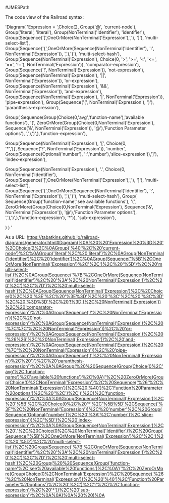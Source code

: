 #JMESPath

The code view of the Railroad syntax:

'Diagram(
  'Expression = ',Choice(2,
Group('@', 'current-node'),
Group('literal', 'literal'),
Group(NonTerminal('Identifier'), 'identifier'),
Group(Sequence('[',OneOrMore(NonTerminal('Expression'),','), ']'), 'multi-select-list'),
Group(Sequence('{',OneOrMore(Sequence(NonTerminal('Identifier'), ':', NonTerminal('Expression')), ','),'}'), 'multi-select-hash'),
Group(Sequence(NonTerminal('Expression'), Choice(0, '>', '>=', '<', '<=', '==', '!='), NonTerminal('Expression')), 'comparator-expression'),
Group(Sequence('!', NonTerminal('Expression')), 'not-expression'),
Group(Sequence(NonTerminal('Expression'), '||', NonTerminal('Expression')), 'or-expression'),
Group(Sequence(NonTerminal('Expression'), '&&', NonTerminal('Expression')), 'and-expression'),
Group(Sequence(NonTerminal('Expression'), '|', NonTerminal('Expression')), 'pipe-expression'),
Group(Sequence('(', NonTerminal('Expression'), ')'), 'paranthesis-expression'),

Group(  Sequence(Group(Choice(0,'avg','function-name'),'available functions'),
'(', ZeroOrMore(Group(Choice(0,NonTerminal('Expression'), Sequence('&', NonTerminal('Expression')), '@'),'Function Parameter options'), ','),')',),'function-expression'),

Group(Sequence(NonTerminal('Expression'), '[', Choice(0, '*','[]',Sequence('?', NonTerminal('Expression')), 'number', Group(Sequence(Optional('number'), ':','number'),'slice-expression')),']'), 'index-expression'),

Group(Sequence(NonTerminal('Expression'), '.', Choice(0, NonTerminal('Identifier'), Group(Sequence('[',OneOrMore(NonTerminal('Expression'),','), ']'), 'multi-select-list'), Group(Sequence('{',OneOrMore(Sequence(NonTerminal('Identifier'), ':', NonTerminal('Expression')), ','),'}'), 'multi-select-hash'), Group(  Sequence(Group('function-name','see available functions'),
'(', ZeroOrMore(Group(Choice(0,NonTerminal('Expression'), Sequence('&', NonTerminal('Expression')), '@'),'Function Parameter options'), ','),')',),'function-expression'), '*')), 'sub-expression'),

)
  )
'

As a URL: https://tabatkins.github.io/railroad-diagrams/generator.html#Diagram(%0A%20%20'Expression%20%3D%20'%2CChoice(2%2C%0AGroup('%40'%2C%20'current-node')%2C%0AGroup('literal'%2C%20'literal')%2C%0AGroup(NonTerminal('Identifier')%2C%20'identifier')%2C%0AGroup(Sequence('%5B'%2COneOrMore(NonTerminal('Expression')%2C'%2C')%2C%20'%5D')%2C%20'multi-select-list')%2C%0AGroup(Sequence('%7B'%2COneOrMore(Sequence(NonTerminal('Identifier')%2C%20'%3A'%2C%20NonTerminal('Expression'))%2C%20'%2C')%2C'%7D')%2C%20'multi-select-hash')%2C%0AGroup(Sequence(NonTerminal('Expression')%2C%20Choice(0%2C%20'%3E'%2C%20'%3E%3D'%2C%20'%3C'%2C%20'%3C%3D'%2C%20'%3D%3D'%2C%20'!%3D')%2C%20NonTerminal('Expression'))%2C%20'comparator-expression')%2C%0AGroup(Sequence('!'%2C%20NonTerminal('Expression'))%2C%20'not-expression')%2C%0AGroup(Sequence(NonTerminal('Expression')%2C%20'%7C%7C'%2C%20NonTerminal('Expression'))%2C%20'or-expression')%2C%0AGroup(Sequence(NonTerminal('Expression')%2C%20'%26%26'%2C%20NonTerminal('Expression'))%2C%20'and-expression')%2C%0AGroup(Sequence(NonTerminal('Expression')%2C%20'%7C'%2C%20NonTerminal('Expression'))%2C%20'pipe-expression')%2C%0AGroup(Sequence('('%2C%20NonTerminal('Expression')%2C%20')')%2C%20'paranthesis-expression')%2C%0A%0AGroup(%20%20Sequence(Group(Choice(0%2C'avg'%2C'function-name')%2C'available%20functions')%2C%0A'('%2C%20ZeroOrMore(Group(Choice(0%2CNonTerminal('Expression')%2C%20Sequence('%26'%2C%20NonTerminal('Expression'))%2C%20'%40')%2C'Function%20Parameter%20options')%2C%20'%2C')%2C')'%2C)%2C'function-expression')%2C%0A%0AGroup(Sequence(NonTerminal('Expression')%2C%20'%5B'%2C%20Choice(0%2C%20'*'%2C'%5B%5D'%2CSequence('%3F'%2C%20NonTerminal('Expression'))%2C%20'number'%2C%20Group(Sequence(Optional('number')%2C%20'%3A'%2C'number')%2C'slice-expression'))%2C'%5D')%2C%20'index-expression')%2C%0A%0AGroup(Sequence(NonTerminal('Expression')%2C%20'.'%2C%20Choice(0%2C%20NonTerminal('Identifier')%2C%20Group(Sequence('%5B'%2COneOrMore(NonTerminal('Expression')%2C'%2C')%2C%20'%5D')%2C%20'multi-select-list')%2C%20Group(Sequence('%7B'%2COneOrMore(Sequence(NonTerminal('Identifier')%2C%20'%3A'%2C%20NonTerminal('Expression'))%2C%20'%2C')%2C'%7D')%2C%20'multi-select-hash')%2C%20Group(%20%20Sequence(Group('function-name'%2C'see%20available%20functions')%2C%0A'('%2C%20ZeroOrMore(Group(Choice(0%2CNonTerminal('Expression')%2C%20Sequence('%26'%2C%20NonTerminal('Expression'))%2C%20'%40')%2C'Function%20Parameter%20options')%2C%20'%2C')%2C')'%2C)%2C'function-expression')%2C%20'*'))%2C%20'sub-expression')%2C%0A%0A)%0A%20%20)%0A
